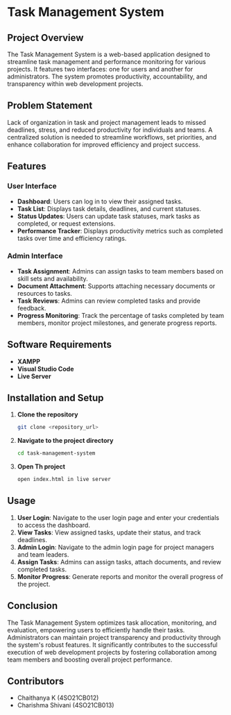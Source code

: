 # Task Management System

## Project Overview

The Task Management System is a web-based application designed to streamline task management and performance monitoring for various projects. It features two interfaces: one for users and another for administrators. The system promotes productivity, accountability, and transparency within web development projects.

## Problem Statement

Lack of organization in task and project management leads to missed deadlines, stress, and reduced productivity for individuals and teams. A centralized solution is needed to streamline workflows, set priorities, and enhance collaboration for improved efficiency and project success.

## Features

### User Interface
- **Dashboard**: Users can log in to view their assigned tasks.
- **Task List**: Displays task details, deadlines, and current statuses.
- **Status Updates**: Users can update task statuses, mark tasks as completed, or request extensions.
- **Performance Tracker**: Displays productivity metrics such as completed tasks over time and efficiency ratings.

### Admin Interface
- **Task Assignment**: Admins can assign tasks to team members based on skill sets and availability.
- **Document Attachment**: Supports attaching necessary documents or resources to tasks.
- **Task Reviews**: Admins can review completed tasks and provide feedback.
- **Progress Monitoring**: Track the percentage of tasks completed by team members, monitor project milestones, and generate progress reports.

## Software Requirements
- **XAMPP**
- **Visual Studio Code**
- **Live Server**

## Installation and Setup

1. **Clone the repository**
    ```bash
    git clone <repository_url>
    ```

2. **Navigate to the project directory**
    ```bash
    cd task-management-system
    ```

3. **Open Th project**
    ```bash
    open index.html in live server
    ```

## Usage

1. **User Login**: Navigate to the user login page and enter your credentials to access the dashboard.
2. **View Tasks**: View assigned tasks, update their status, and track deadlines.
3. **Admin Login**: Navigate to the admin login page for project managers and team leaders.
4. **Assign Tasks**: Admins can assign tasks, attach documents, and review completed tasks.
5. **Monitor Progress**: Generate reports and monitor the overall progress of the project.

## Conclusion

The Task Management System optimizes task allocation, monitoring, and evaluation, empowering users to efficiently handle their tasks. Administrators can maintain project transparency and productivity through the system's robust features. It significantly contributes to the successful execution of web development projects by fostering collaboration among team members and boosting overall project performance.

## Contributors
- Chaithanya K (4SO21CB012)
- Charishma Shivani (4SO21CB013)
